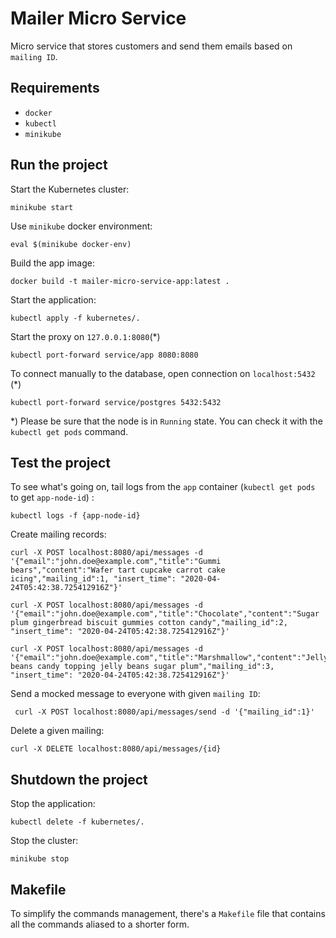 # Mailer Micro Service

Micro service that stores customers and send them emails based on `mailing ID`.

## Requirements

- `docker`
- `kubectl`
- `minikube`

## Run the project

Start the Kubernetes cluster:

```shell
minikube start
```

Use `minikube` docker environment:

```shell
eval $(minikube docker-env)
```

Build the app image:

```shell
docker build -t mailer-micro-service-app:latest .
```

Start the application:

```shell
kubectl apply -f kubernetes/.
```

Start the proxy on `127.0.0.1:8080`(*)

```shell
kubectl port-forward service/app 8080:8080
```

To connect manually to the database, open connection on `localhost:5432` (*)

```shell
kubectl port-forward service/postgres 5432:5432
```

*) Please be sure that the node is in `Running` state. You can check it with the `kubectl get pods` command.

## Test the project 

To see what's going on, tail logs from the `app` container (`kubectl get pods` to get `app-node-id`) :

```shell
kubectl logs -f {app-node-id}
```

Create mailing records:

```shell
curl -X POST localhost:8080/api/messages -d '{"email":"john.doe@example.com","title":"Gummi bears","content":"Wafer tart cupcake carrot cake icing","mailing_id":1, "insert_time": "2020-04-24T05:42:38.725412916Z"}'

curl -X POST localhost:8080/api/messages -d '{"email":"john.doe@example.com","title":"Chocolate","content":"Sugar plum gingerbread biscuit gummies cotton candy","mailing_id":2, "insert_time": "2020-04-24T05:42:38.725412916Z"}'

curl -X POST localhost:8080/api/messages -d '{"email":"john.doe@example.com","title":"Marshmallow","content":"Jelly beans candy topping jelly beans sugar plum","mailing_id":3, "insert_time": "2020-04-24T05:42:38.725412916Z"}'
```

Send a mocked message to everyone with given `mailing ID`:

```shell
 curl -X POST localhost:8080/api/messages/send -d '{"mailing_id":1}'
```

Delete a given mailing:

```shell
curl -X DELETE localhost:8080/api/messages/{id}
```

## Shutdown the project

Stop the application:

```shell
kubectl delete -f kubernetes/.
```

Stop the cluster:

```shell
minikube stop
```

## Makefile

To simplify the commands management, there's a `Makefile` file that contains all the commands aliased to a shorter form.

